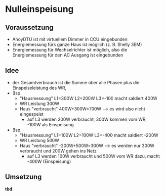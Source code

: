 # Nulleinspeisung

## Voraussetzung

* AhoyDTU ist mit virtuellem Dimmer in CCU eingebunden
* Energiemessung fürs ganze Haus ist möglich (z. B. Shelly 3EM)
* Energiemessung für Wechselrichter ist möglich, also die Energiemessung für den AC Ausgang ist eingebunden

## Idee

* der Gesamtverbrauch ist die Summe über alle Phasen plus die Einspeiseleistung des WR,
* Bsp.
  * "Hausmessung" L1=300W L2=200W L3=-100 macht saldiert 400W
  * WR Leistung 300W 
  * Haus "verbraucht" 400W+300W=700W --> es wird also nicht eingespeist
    * auf L3 werden 200W verbraucht, 300W kommen vom WR, -100W als Einspeisung 
* Bsp.
  * "Hausmessung" L1=100W L2=100W L3=-400 macht saldiert -200W
  * WR Leistung 500W 
  * Haus "verbraucht" -200W+500W=300W --> es werden nur 300W verbraucht und 200W gehen ins Netz
    * auf L3 werden 100W verbraucht und 500W vom WR dazu, macht -400W (Einspeisung)
 
## Umsetzung

__tbd__
